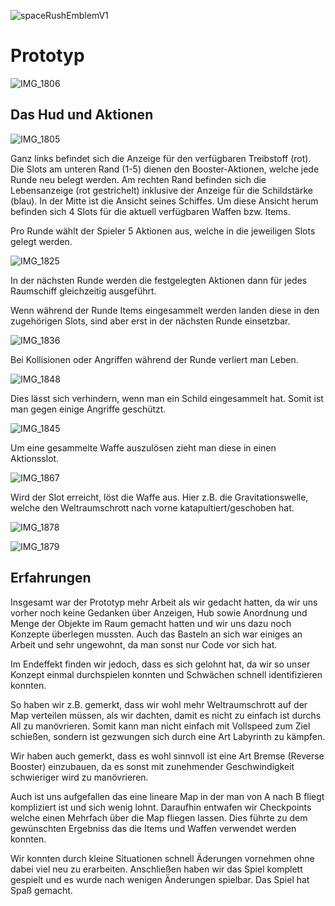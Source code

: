 ![spaceRushEmblemV1](images/spaceRushLogo.jpg)

# Prototyp

![IMG_1806](images/IMG_1806.JPG)

## Das Hud und Aktionen

![IMG_1805](images/IMG_1805.JPG)

Ganz links befindet sich die Anzeige für den verfügbaren Treibstoff (rot). Die Slots am unteren Rand (1-5) dienen den Booster-Aktionen, welche jede Runde neu belegt werden. Am rechten Rand befinden sich die Lebensanzeige (rot gestrichelt) inklusive der Anzeige für die Schildstärke (blau). In der Mitte ist die Ansicht seines Schiffes. Um diese Ansicht herum befinden sich 4 Slots für die aktuell verfügbaren Waffen bzw. Items.

Pro Runde wählt der Spieler 5 Aktionen aus, welche in die jeweiligen Slots gelegt werden.

![IMG_1825](images/IMG_1825.JPG)

In der nächsten Runde werden die festgelegten Aktionen dann für jedes Raumschiff gleichzeitig ausgeführt.

Wenn während der Runde Items eingesammelt werden landen diese in den zugehörigen Slots, sind aber erst in der nächsten Runde einsetzbar.

![IMG_1836](images/IMG_1836.JPG)

Bei Kollisionen oder Angriffen während der Runde verliert man Leben.

![IMG_1848](images/IMG_1848.JPG)

Dies lässt sich verhindern, wenn man ein Schild eingesammelt hat. Somit ist man gegen einige Angriffe geschützt.

![IMG_1845](images/IMG_1845.JPG)

Um eine gesammelte Waffe auszulösen zieht man diese in einen Aktionsslot.

![IMG_1867](images/IMG_1867.JPG)

Wird der Slot erreicht, löst die Waffe aus. Hier z.B. die Gravitationswelle, welche den Weltraumschrott nach vorne katapultiert/geschoben hat.

![IMG_1878](images/IMG_1878.JPG)

![IMG_1879](images/IMG_1879.JPG)

## Erfahrungen

Insgesamt war der Prototyp mehr Arbeit als wir gedacht hatten, da wir uns vorher noch keine Gedanken über Anzeigen, Hub sowie Anordnung und Menge der Objekte im Raum gemacht hatten und wir uns dazu noch Konzepte überlegen mussten. Auch das Basteln an sich war einiges an Arbeit und sehr ungewohnt, da man sonst nur Code vor sich hat.

Im Endeffekt finden wir jedoch, dass es sich gelohnt hat, da wir so unser Konzept einmal durchspielen konnten und Schwächen schnell identifizieren konnten.

So haben wir z.B. gemerkt, dass wir wohl mehr Weltraumschrott auf der Map verteilen müssen, als wir dachten, damit es nicht zu einfach ist durchs All zu manövrieren. Somit kann man nicht einfach mit Vollspeed zum Ziel schießen, sondern ist gezwungen sich durch eine Art Labyrinth zu kämpfen.

Wir haben auch gemerkt, dass es wohl sinnvoll ist eine Art Bremse (Reverse Booster) einzubauen, da es sonst mit zunehmender Geschwindigkeit schwieriger wird zu manövrieren.

Auch ist uns aufgefallen das eine lineare Map in der man von A nach B fliegt kompliziert ist und sich wenig lohnt. Daraufhin entwafen wir Checkpoints welche einen Mehrfach über die Map fliegen lassen. Dies führte zu dem gewünschten Ergebniss das die Items und Waffen verwendet werden konnten.

Wir konnten durch kleine Situationen schnell Äderungen vornehmen ohne dabei viel neu zu erarbeiten. Anschließen haben wir das Spiel komplett gespielt und es wurde nach wenigen Änderungen spielbar. Das Spiel hat Spaß gemacht.